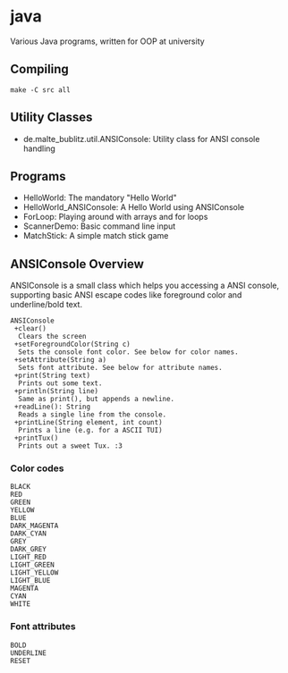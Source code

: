 java
====

Various Java programs, written for OOP at university

Compiling
---------

    make -C src all

Utility Classes
---------------

 * de.malte\_bublitz.util.ANSIConsole: Utility class for ANSI console handling

Programs
--------

 * HelloWorld: The mandatory "Hello World"
 * HelloWorld\_ANSIConsole: A Hello World using ANSIConsole
 * ForLoop: Playing around with arrays and for loops
 * ScannerDemo: Basic command line input
 * MatchStick: A simple match stick game

ANSIConsole Overview
--------------------

ANSIConsole is a small class which helps you accessing a ANSI console, supporting
basic ANSI escape codes like foreground color and underline/bold text.

    ANSIConsole
     +clear()
      Clears the screen
     +setForegroundColor(String c)
      Sets the console font color. See below for color names.
     +setAttribute(String a)
      Sets font attribute. See below for attribute names.
     +print(String text)
      Prints out some text.
     +println(String line)
      Same as print(), but appends a newline.
     +readLine(): String
      Reads a single line from the console.
     +printLine(String element, int count)
      Prints a line (e.g. for a ASCII TUI)
     +printTux()
      Prints out a sweet Tux. :3

### Color codes

    BLACK
    RED
    GREEN
    YELLOW
    BLUE
    DARK_MAGENTA
    DARK_CYAN
    GREY
    DARK_GREY
    LIGHT_RED
    LIGHT_GREEN
    LIGHT_YELLOW
    LIGHT_BLUE
    MAGENTA
    CYAN
    WHITE

### Font attributes

    BOLD
    UNDERLINE
    RESET

